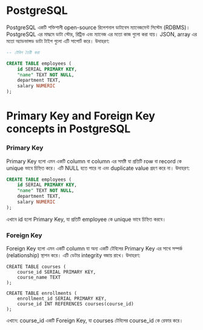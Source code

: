 # PostgreSQL

PostgreSQL একটি শক্তিশালী open-source রিলেশনাল ডাটাবেস ম্যানেজমেন্ট সিস্টেম (RDBMS)। PostgreSQL এর মাদ্ধমে ডাটা স্টোর, রিট্রিভ এবং ম্যানেজ এর মতো কাজ গুলো করা যায়। JSON, array এর মতো অ্যাডভান্সড ডাটা টাইপ গুলো এটি সাপোর্ট করে। উদাহরণ:

```sql
-- টেবিল তৈরী করা

CREATE TABLE employees (
    id SERIAL PRIMARY KEY,
    "name" TEXT NOT NULL,
    department TEXT,
    salary NUMERIC
);
```

# Primary Key and Foreign Key concepts in PostgreSQL

### Primary Key

Primary Key হলো এমন একটি column বা column এর সমষ্টি যা প্রতিটি row বা record কে unique ভাবে চিহ্নিত করে। এটি NULL হতে পারে না এবং duplicate value গ্রহণ করে না। উদাহরণ:

```sql
CREATE TABLE employees (
    id SERIAL PRIMARY KEY,
    "name" TEXT NOT NULL,
    department TEXT,
    salary NUMERIC
);
```

এখানে id হলো Primary Key, যা প্রতিটি employee কে unique ভাবে চিহ্নিত করবে।

### Foreign Key

Foreign Key হলো এমন একটি column যা অন্য একটি টেবিলের Primary Key এর সাথে সম্পর্ক (relationship) স্থাপন করে। এটি ডেটার integrity বজায় রাখে। উদাহরণ:

```
CREATE TABLE courses (
    course_id SERIAL PRIMARY KEY,
    course_name TEXT
);

CREATE TABLE enrollments (
    enrollment_id SERIAL PRIMARY KEY,
    course_id INT REFERENCES courses(course_id)
);
```

এখানে:
course_id একটি Foreign Key, যা courses টেবিলের course_id কে রেফার করে।
